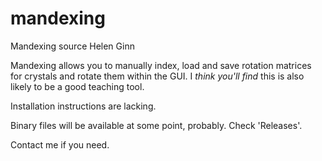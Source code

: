 # mandexing
Mandexing source
Helen Ginn

Mandexing allows you to manually index, load and save rotation matrices for crystals and rotate them within the GUI.
I _think you'll find_ this is also likely to be a good teaching tool.

Installation instructions are lacking.

Binary files will be available at some point, probably. Check 'Releases'.

Contact me if you need.
